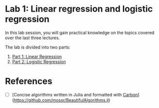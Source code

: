 # Lab 1: Linear regression and logistic regression

In this lab session, you will gain practical knowledge on the topics covered over the last three lectures.

The lab is divided into two parts:

1. [Part 1: Linear Regression](./linear/linear.md)
2. [Part 2: Logistic Regression](./logistic/logistic.md)

# References

- [ ] [Concise algorithms written in Julia and formatted with [Carbon](https://carbon.now.sh/)](https://github.com/mossr/BeautifulAlgorithms.jl)

